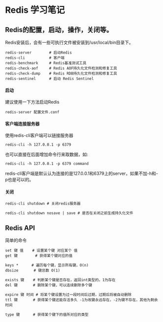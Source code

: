 # Redis 学习笔记

## Redis的配置，启动，操作，关闭等。

Redis安装后，会有一些可执行文件被安装到/usr/local/bin目录下。

```shell
redis-server        # 启动Redis
redis-cli           # 客户端
redis-benchmark     # Redis基准测试工具
redis-check-aof     # Redis AOF持久化文件检测和修复工具
redis-check-dump    # Redis RDB持久化文件检测和修复工具
redis-sentinel      # 启动 Redis Sentinel
```

#### 启动

建议使用一下方法启动Redis

```shell
redis-server 配置文件.conf
```

#### 客户端连接服务器

使用redis-cli客户端可以链接服务器

```shell
redis-cli -h 127.0.0.1 -p 6379
```

也可以直接在后面增加命令行来取数据，如: 

```shell
redis-cli -h 127.0.0.1 -p 6379 command
```

redis-cli客户端是默认认为连接的是127.0.0.1和6379上的server，如果不加-h和-p也是可以的。

#### 关闭

```shell
redis-cli shutdown # 关闭redis服务器
```

```shell
redis-cli shutdown nosave | save # 是否在关闭之前生成持久化文件
```

## Redis API

简单的命令

```shell
set 键 值    # 设置某个键 对应某个 值
get 键        # 获得某个键对应的值

keys *      # 遍历每个键，显示所有键，O(n)
dbsize       # 键总数 O(1)

exists 键    # 判断某个键是否存在，返回int类型的，1为存在
del 键       # 删除某个键，可以连续删除多个键

expire 键 时间 # 将某个键设置为过一段时间后过期，过期后将被自动删除
ttl 键       # 获得某个键还能存活多久 -1为改键永远存在，-2为键不存在，其他为剩余时间

type 键      # 获得某个键下的值所对应的类型
```

